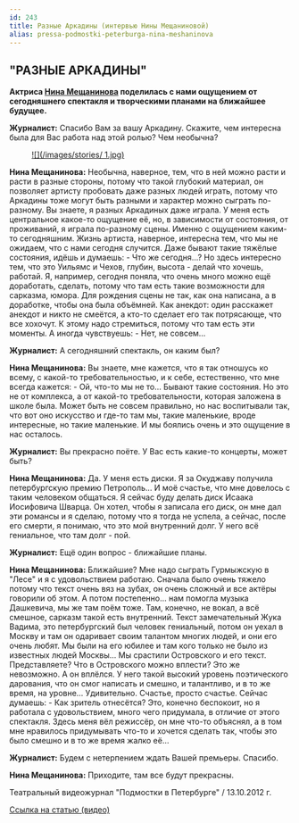 ```yaml
---
id: 243
title: Разные Аркадины (интервью Нины Мещаниновой)
alias: pressa-podmostki-peterburga-nina-meshaninova
---
```


## "РАЗНЫЕ АРКАДИНЫ"

**Актриса [Нина Мещанинова](25-mewaninova-nina.html) поделилась с нами ощущением от сегодняшнего спектакля и творческими планами на ближайшее будущее.**

**Журналист:** Спасибо Вам за вашу Аркадину. Скажите, чем интересна была для Вас работа над этой ролью? Чем необычна?

<figure><a href="25-mewaninova-nina.html">
![](/images/stories/ 1.jpg)
</a></figure>

**Нина Мещанинова:** Необычна, наверное, тем, что в ней можно расти и расти в разные стороны, потому что такой глубокий материал, он позволяет артисту пробовать даже разных людей играть, потому что Аркадины тоже могут быть разными и характер можно сыграть по-разному. Вы знаете, я разных Аркадиных даже играла. У меня есть центральное какое-то ощущение её, но, в зависимости от состояния, от проживаний, я играла по-разному сцены. Именно с ощущением каким-то сегодняшним. Жизнь артиста, наверное, интересна тем, что мы не ожидаем, что с нами сегодня случится. Даже бывают такие тяжёлые состояния, идёшь и думаешь: - Что же сегодня…? Но здесь интересно тем, что это Уильямс и Чехов, глубин, высота - делай что хочешь, работай. Я, например, сегодня поняла, что очень много можно ещё доработать, сделать, потому что там есть такие возможности для сарказма, юмора. Для рождения сцены не так, как она написана, а в доработке, чтобы она была объёмней. Как анекдот: один расскажет анекдот и никто не смеётся, а кто-то сделает его так потрясающе, что все хохочут. К этому надо стремиться, потому что там есть эти моменты. А иногда чувствуешь: - Нет, не совсем…

**Журналист:** А сегодняшний спектакль, он каким был?

**Нина Мещанинова:** Вы знаете, мне кажется, что я так отношусь ко всему, с какой-то требовательностью, и к себе, естественно, что мне всегда кажется: - Ой, что-то мы не то… Бывают такие состояния. Но это не от комплекса, а от какой-то требовательности, которая заложена в школе была. Может быть не совсем правильно, но нас воспитывали так, что вот оно искусство и где-то там мы, такие маленькие, вроде интересные, но такие маленькие. И мы боялись очень и это ощущение в нас осталось.

**Журналист:** Вы прекрасно поёте. У Вас есть какие-то концерты, может быть?

**Нина Мещанинова:** Да. У меня есть диски. Я за Окуджаву получила петербургскую премию Петрополь… И моё счастье, что мне довелось с таким человеком общаться. Я сейчас буду делать диск Исаака Иосифовича Шварца. Он хотел, чтобы я записала его диск, он мне дал эти романсы и я сделаю, потому что я тогда не успела, а сейчас, после его смерти, я понимаю, что это мой внутренний долг. У него всё гениальное, что там долг - пой.

**Журналист:** Ещё один вопрос - ближайшие планы.

**Нина Мещанинова:** Ближайшие? Мне надо сыграть Гурмыжскую в "Лесе" и я с удовольствием работаю. Сначала было очень тяжело потому что текст очень вяз на зубах, он очень сложный и все актёры говорили об этом. А потом постепенно… нам помогла музыка Дашкевича, мы же там поём тоже. Там, конечно, не вокал, а всё смешное, сарказм такой есть внутренний. Текст замечательный Жука Вадима, это петербургский был человек гениальный, потом он уехал в Москву и там он одаривает своим талантом многих людей, и они его очень любят. Мы были на его юбилее и там кого только не было из известных людей Москвы… Мы срастили Островского и его текст. Представляете? Что в Островского можно вплести? Это же невозможно. А он вплёлся. У него такой высокий уровень поэтического дарования, что он смог написать и смешно, и талантливо, и в то же время, на уровне… Удивительно. Счастье, просто счастье. Сейчас думаешь: - Как зритель отнесётся? Это, конечно беспокоит, но я работала с удовольствием, много чего придумала, в отличие от этого спектакля. Здесь меня вёл режиссёр, он мне что-то объяснял, а в том мне нравилось придумывать что-то и хочется сделать так, чтобы это было смешно и в то же время жалко её…

**Журналист:** Будем с нетерпением ждать Вашей премьеры. Спасибо.

**Нина Мещанинова:** Приходите, там все будут прекрасны.

Театральный видеожурнал "Подмостки в Петербурге" / 13.10.2012 г.

[Ссылка на статью (видео)](http://theatre.inspb.ru/Interviews_with_the_actors/274.html)

